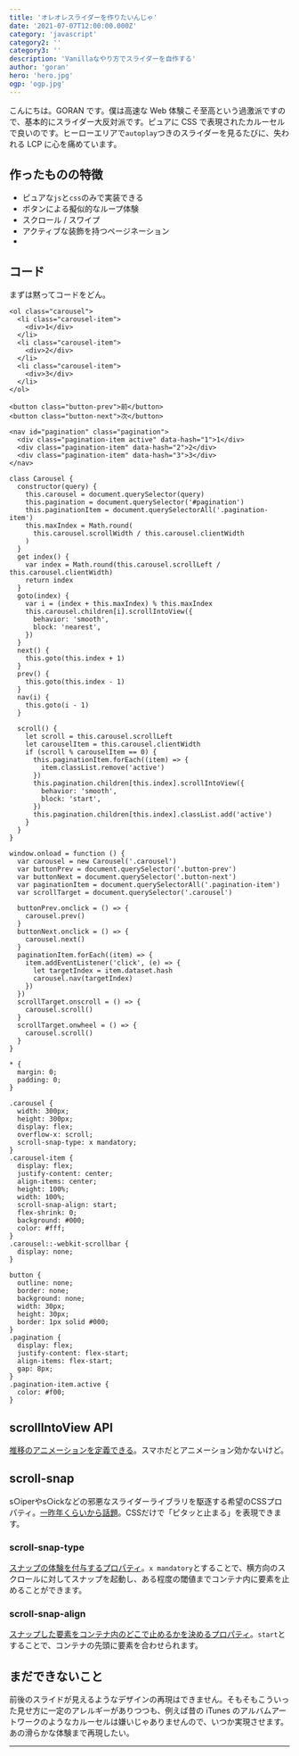 ```yaml
---
title: 'オレオレスライダーを作りたいんじゃ'
date: '2021-07-07T12:00:00.000Z'
category: 'javascript'
category2: ''
category3: ''
description: 'Vanillaなやり方でスライダーを自作する'
author: 'goran'
hero: 'hero.jpg'
ogp: 'ogp.jpg'
---
```


こんにちは。GORAN です。僕は高速な Web 体験こそ至高という過激派ですので、基本的にスライダー大反対派です。ピュアに CSS で表現されたカルーセルで良いのです。ヒーローエリアで`autoplay`つきのスライダーを見るたびに、失われる LCP に心を痛めています。

## 作ったものの特徴
- ピュアな`js`と`css`のみで実装できる
- ボタンによる擬似的なループ体験
- スクロール / スワイプ
- アクティブな装飾を持つページネーション
- 

## コード
まずは黙ってコードをどん。
```html:title=html
<ol class="carousel">
  <li class="carousel-item">
    <div>1</div>
  </li>
  <li class="carousel-item">
    <div>2</div>
  </li>
  <li class="carousel-item">
    <div>3</div>
  </li>
</ol>

<button class="button-prev">前</button>
<button class="button-next">次</button>

<nav id="pagination" class="pagination">
  <div class="pagination-item active" data-hash="1">1</div>
  <div class="pagination-item" data-hash="2">2</div>
  <div class="pagination-item" data-hash="3">3</div>
</nav>
```

```js:title=js
class Carousel {
  constructor(query) {
    this.carousel = document.querySelector(query)
    this.pagination = document.querySelector('#pagination')
    this.paginationItem = document.querySelectorAll('.pagination-item')
    this.maxIndex = Math.round(
      this.carousel.scrollWidth / this.carousel.clientWidth
    )
  }
  get index() {
    var index = Math.round(this.carousel.scrollLeft / this.carousel.clientWidth)
    return index
  }
  goto(index) {
    var i = (index + this.maxIndex) % this.maxIndex
    this.carousel.children[i].scrollIntoView({
      behavior: 'smooth',
      block: 'nearest',
    })
  }
  next() {
    this.goto(this.index + 1)
  }
  prev() {
    this.goto(this.index - 1)
  }
  nav(i) {
    this.goto(i - 1)
  }

  scroll() {
    let scroll = this.carousel.scrollLeft
    let carouselItem = this.carousel.clientWidth
    if (scroll % carouselItem == 0) {
      this.paginationItem.forEach((item) => {
        item.classList.remove('active')
      })
      this.pagination.children[this.index].scrollIntoView({
        behavior: 'smooth',
        block: 'start',
      })
      this.pagination.children[this.index].classList.add('active')
    }
  }
}

window.onload = function () {
  var carousel = new Carousel('.carousel')
  var buttonPrev = document.querySelector('.button-prev')
  var buttonNext = document.querySelector('.button-next')
  var paginationItem = document.querySelectorAll('.pagination-item')
  var scrollTarget = document.querySelector('.carousel')

  buttonPrev.onclick = () => {
    carousel.prev()
  }
  buttonNext.onclick = () => {
    carousel.next()
  }
  paginationItem.forEach((item) => {
    item.addEventListener('click', (e) => {
      let targetIndex = item.dataset.hash
      carousel.nav(targetIndex)
    })
  })
  scrollTarget.onscroll = () => {
    carousel.scroll()
  }
  scrollTarget.onwheel = () => {
    carousel.scroll()
  }
}
```

```css:title=css
* {
  margin: 0;
  padding: 0;
}

.carousel {
  width: 300px;
  height: 300px;
  display: flex;
  overflow-x: scroll;
  scroll-snap-type: x mandatory;
}
.carousel-item {
  display: flex;
  justify-content: center;
  align-items: center;
  height: 100%;
  width: 100%;
  scroll-snap-align: start;
  flex-shrink: 0;
  background: #000;
  color: #fff;
}
.carousel::-webkit-scrollbar {
  display: none;
}

button {
  outline: none;
  border: none;
  background: none;
  width: 30px;
  height: 30px;
  border: 1px solid #000;
}
.pagination {
  display: flex;
  justify-content: flex-start;
  align-items: flex-start;
  gap: 8px;
}
.pagination-item.active {
  color: #f00;
}
```

## scrollIntoView API
[推移のアニメーションを定義できる](https://developer.mozilla.org/ja/docs/Web/API/Element/scrollIntoView)。スマホだとアニメーション効かないけど。

## scroll-snap
s○iperやs○ickなどの邪悪なスライダーライブラリを駆逐する希望のCSSプロパティ。[一昨年くらいから話題](https://developers.google.com/web/updates/2018/07/css-scroll-snap)。CSSだけで「ピタッと止まる」を表現できます。

### scroll-snap-type
[スナップの体験を付与するプロパティ](https://developer.mozilla.org/ja/docs/Web/CSS/scroll-snap-type)。`x mandatory`とすることで、横方向のスクロールに対してスナップを起動し、ある程度の閾値までコンテナ内に要素を止めることができます。

### scroll-snap-align
[スナップした要素をコンテナ内のどこで止めるかを決めるプロパティ](https://developer.mozilla.org/ja/docs/Web/CSS/scroll-snap-align)。`start`とすることで、コンテナの先頭に要素を合わせられます。

## まだできないこと
前後のスライドが見えるようなデザインの再現はできません。そもそもこういった見せ方に一定のアレルギーがありつつも、例えば昔の iTunes のアルバムアートワークのようなカルーセルは嫌いじゃありませんので、いつか実現させます。あの滑らかな体験まで再現したい。

---
